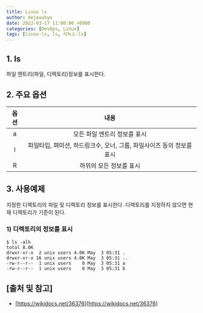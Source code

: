 ```yaml
---
title: Linux ls
author: dejavuhyo
date: 2022-03-17 11:00:00 +0900
categories: [DevOps, Linux]
tags: [linux-ls, ls, 리눅스-ls]
---
```


## 1. ls
파일 엔트리(파일, 디렉토리)정보를 표시한다.

## 2. 주요 옵션

| 옵션 | 내용 |
|:-----:|:-----:|
| a | 모든 파일 엔트리 정보를 표시 |
| l | 파일타입, 펴미션, 하드링크수, 오너, 그룹, 파일사이즈 등의 정보를 표시 |
| R | 하위의 모든 정보를 표시 |

## 3. 사용예제
지정한 디렉토리의 파일 및 디렉토리 정보를 표시한다. 디렉토리를 지정하지 않으면 현재 디렉토리가 기준이 된다.

### 1) 디렉토리의 정보를 표시

```shell
$ ls -alh
total 8.0K
drwxr-xr-x  2 unix users 4.0K May  3 05:31 .
drwxr-xr-x 16 unix users 4.0K May  3 05:31 ..
-rw-r--r--  1 unix users    0 May  3 05:31 a
-rw-r--r--  1 unix users    0 May  3 05:31 b
```

## [출처 및 참고]
* [https://wikidocs.net/36376](https://wikidocs.net/36376)
